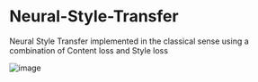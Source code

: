 # Neural-Style-Transfer
Neural Style Transfer implemented in the classical sense using a combination of Content loss and Style loss

![image](https://user-images.githubusercontent.com/120504031/222995781-ffdf2e1d-7dce-4ec4-ad1d-0429f66d15c0.png)
